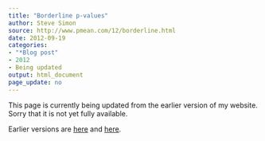 ```yaml
---
title: "Borderline p-values"
author: Steve Simon
source: http://www.pmean.com/12/borderline.html
date: 2012-09-19
categories:
- "*Blog post"
- 2012
- Being updated
output: html_document
page_update: no
---
```


This page is currently being updated from the earlier version of my website. Sorry that it is not yet fully available.

<!---More--->

Earlier versions are [here][sim1] and [here][sim2].
 
[sim1]: http://www.pmean.com/12/borderline.html
[sim2]: http://new.pmean.com/borderline-p-value/
